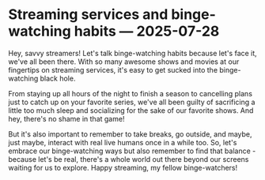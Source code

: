 # Streaming services and binge-watching habits — 2025-07-28

Hey, savvy streamers! Let's talk binge-watching habits because let's face it, we've all been there. With so many awesome shows and movies at our fingertips on streaming services, it's easy to get sucked into the binge-watching black hole. 

From staying up all hours of the night to finish a season to cancelling plans just to catch up on your favorite series, we've all been guilty of sacrificing a little too much sleep and socializing for the sake of our favorite shows. And hey, there's no shame in that game! 

But it's also important to remember to take breaks, go outside, and maybe, just maybe, interact with real live humans once in a while too. So, let's embrace our binge-watching ways but also remember to find that balance - because let's be real, there's a whole world out there beyond our screens waiting for us to explore. Happy streaming, my fellow binge-watchers!
